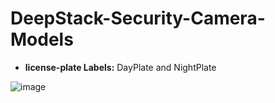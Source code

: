 # DeepStack-Security-Camera-Models

- **license-plate Labels:**
  DayPlate and NightPlate
  
![image](https://user-images.githubusercontent.com/36526272/146621482-3f4c27bf-51de-4b46-97ff-bf1b9f5c5e53.png)
